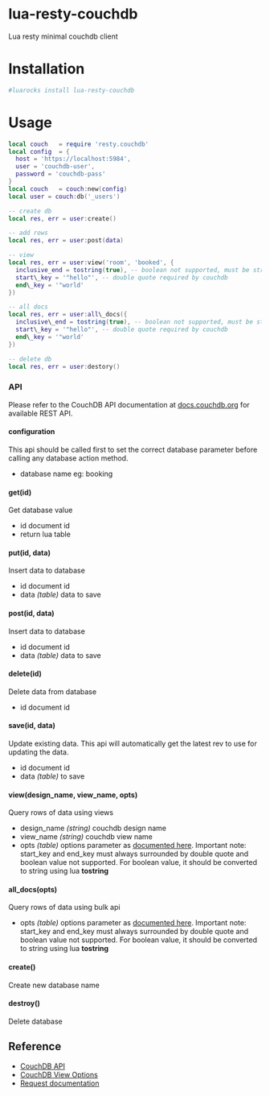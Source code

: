 # lua-resty-couchdb 

Lua resty minimal couchdb client

# Installation 

```bash
#luarocks install lua-resty-couchdb
```

# Usage 
```lua
local couch   = require 'resty.couchdb'
local config  = {
  host = 'https://localhost:5984',
  user = 'couchdb-user',
  password = 'couchdb-pass'
}
local couch   = couch:new(config)
local user = couch:db('_users')

-- create db
local res, err = user:create()

-- add rows
local res, err = user:post(data)

-- view
local res, err = user:view('room', 'booked', {
  inclusive_end = tostring(true), -- boolean not supported, must be string
  start\_key = '"hello"', -- double quote required by couchdb
  end\_key = '"world'
})

-- all docs
local res, err = user:all\_docs({
  inclusive\_end = tostring(true), -- boolean not supported, must be string
  start\_key = '"hello"', -- double quote required by couchdb
  end\_key = '"world'
})

-- delete db
local res, err = user:destory()


```

### API
Please refer to the CouchDB API documentation at [docs.couchdb.org](http://docs.couchdb.org/en/stable/http-api.html) for available
REST API.

#### configuration
This api should be called first to set the correct database parameter
before calling any database action method.

- database name eg: booking

#### get(id)
Get database value
- id document id
- return lua table

#### put(id, data)
Insert data to database
- id document id
- data *(table)* data to save

#### post(id, data)
Insert data to database
- id document id
- data *(table)* data to save


#### delete(id)
Delete data from database
- id document id

#### save(id, data)
Update existing data. This api will automatically get the latest rev to use for updating the data.
- id document id
- data *(table)* to save


#### view(design_name, view_name, opts)
Query rows of data using views
- design_name *(string)* couchdb design name
- view_name *(string)* couchdb view name
- opts *(table)* options parameter as [documented here](http://docs.couchdb.org/en/stable/api/ddoc/views.html).
  Important note: start\_key and end\_key must always surrounded by double quote and boolean value not supported.
  For boolean value, it should be converted to string using lua **tostring**

#### all_docs(opts)
Query rows of data using bulk api
- opts *(table)* options parameter as [documented here](http://docs.couchdb.org/en/stable/api/database/bulkapi.html).
  Important note: start\_key and end\_key must always surrounded by double quote and boolean value not supported.
  For boolean value, it should be converted to string using lua **tostring**


#### create()
Create new database name

#### destroy()
Delete database


## Reference
- [CouchDB API](http://docs.couchdb.org/en/stable/http-api.html)
- [CouchDB View Options](http://docs.couchdb.org/en/stable/api/ddoc/views.html)
- [Request documentation](https://github.com/request/request)
